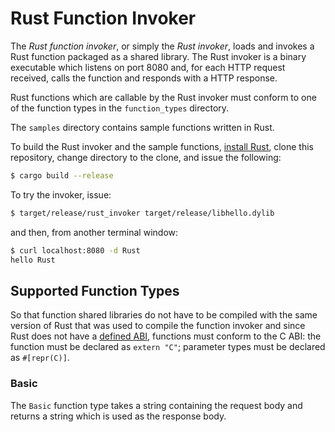 # Rust Function Invoker

The _Rust function invoker_, or simply the _Rust invoker_, loads and invokes a Rust function packaged as a shared library.
The Rust invoker is a binary executable which listens on port 8080 and, for each HTTP request received, calls the
function and responds with a HTTP response.

Rust functions which are callable by the Rust invoker must conform to one of the function types in the `function_types` directory.

The `samples` directory contains sample functions written in Rust.

To build the Rust invoker and the sample functions, [install Rust](https://www.rust-lang.org/en-US/install.html),
clone this repository, change directory to the clone, and issue the following:
```bash
$ cargo build --release
```
To try the invoker, issue:
```bash
$ target/release/rust_invoker target/release/libhello.dylib
```
and then, from another terminal window:
```bash
$ curl localhost:8080 -d Rust
hello Rust
```

## Supported Function Types

So that function shared libraries do not have to be compiled with the same version of Rust that was used to compile the function invoker and since Rust does not have a [defined ABI](https://github.com/rust-lang/rfcs/issues/600), functions must conform to the C ABI: the function must be declared as `extern "C"`; parameter types must be declared as `#[repr(C)]`.

### Basic

The `Basic` function type takes a string containing the request body and returns a string which is used as the response body.
